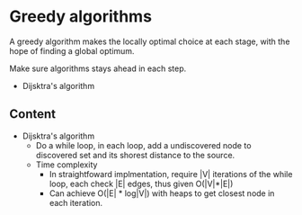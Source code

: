 # Greedy algorithms
A greedy algorithm makes the locally optimal choice at each stage, with the hope of finding a global optimum.

Make sure algorithms stays ahead in each step.

* Dijsktra's algorithm

## Content
* Dijsktra's algorithm
	* Do a while loop, in each loop, add a undiscovered node to discovered set and its shorest distance to the source.
	* Time complexity
		* In straightfoward implmentation, require |V| iterations of the  while loop, each check |E| edges, thus given O(|V|*|E|)
		* Can achieve O(|E| * log|V|) with heaps to get closest node in each iteration. 